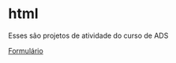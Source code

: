 # html

Esses são projetos de atividade do curso de ADS

<a href="FormulárioAtv/index.html">Formulário</a>


 
